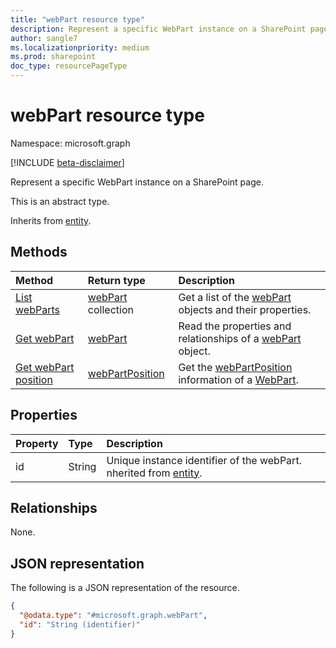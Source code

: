 ```yaml
---
title: "webPart resource type"
description: Represent a specific WebPart instance on a SharePoint page
author: sangle7
ms.localizationpriority: medium
ms.prod: sharepoint
doc_type: resourcePageType
---
```


# webPart resource type

Namespace: microsoft.graph

[!INCLUDE [beta-disclaimer](../../includes/beta-disclaimer.md)]

Represent a specific WebPart instance on a SharePoint page.

This is an abstract type.


Inherits from [entity](../resources/entity.md).

## Methods
|Method|Return type|Description|
|:---|:---|:---|
|[List webParts](../api/webpart-list.md)|[webPart](../resources/webpart.md) collection|Get a list of the [webPart](../resources/webpart.md) objects and their properties.|
|[Get webPart](../api/webpart-get.md)|[webPart](../resources/webpart.md)|Read the properties and relationships of a [webPart](../resources/webpart.md) object.|
|[Get webPart position](../api/webpart-getposition.md) | [webPartPosition](../resources/webpartposition.md)|Get the [webPartPosition](../resources/webpartposition.md) information of a [WebPart](../resources/webpart.md).|


## Properties
|Property|Type|Description|
|:---|:---|:---|
|id|String| Unique instance identifier of the webPart. nherited from [entity](../resources/entity.md).|

## Relationships
None.

## JSON representation
The following is a JSON representation of the resource.
<!-- {
  "blockType": "resource",
  "keyProperty": "id",
  "@odata.type": "microsoft.graph.webPart",
  "baseType": "microsoft.graph.entity",
  "openType": false
}
-->
``` json
{
  "@odata.type": "#microsoft.graph.webPart",
  "id": "String (identifier)"
}
```

